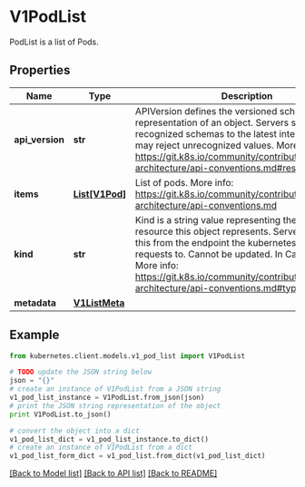 # V1PodList

PodList is a list of Pods.

## Properties

Name | Type | Description | Notes
------------ | ------------- | ------------- | -------------
**api_version** | **str** | APIVersion defines the versioned schema of this representation of an object. Servers should convert recognized schemas to the latest internal value, and may reject unrecognized values. More info: https://git.k8s.io/community/contributors/devel/sig-architecture/api-conventions.md#resources | [optional] 
**items** | [**List[V1Pod]**](V1Pod.md) | List of pods. More info: https://git.k8s.io/community/contributors/devel/sig-architecture/api-conventions.md | 
**kind** | **str** | Kind is a string value representing the REST resource this object represents. Servers may infer this from the endpoint the kubernetes.client submits requests to. Cannot be updated. In CamelCase. More info: https://git.k8s.io/community/contributors/devel/sig-architecture/api-conventions.md#types-kinds | [optional] 
**metadata** | [**V1ListMeta**](V1ListMeta.md) |  | [optional] 

## Example

```python
from kubernetes.client.models.v1_pod_list import V1PodList

# TODO update the JSON string below
json = "{}"
# create an instance of V1PodList from a JSON string
v1_pod_list_instance = V1PodList.from_json(json)
# print the JSON string representation of the object
print V1PodList.to_json()

# convert the object into a dict
v1_pod_list_dict = v1_pod_list_instance.to_dict()
# create an instance of V1PodList from a dict
v1_pod_list_form_dict = v1_pod_list.from_dict(v1_pod_list_dict)
```
[[Back to Model list]](../README.md#documentation-for-models) [[Back to API list]](../README.md#documentation-for-api-endpoints) [[Back to README]](../README.md)


